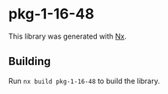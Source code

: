 # pkg-1-16-48

This library was generated with [Nx](https://nx.dev).

## Building

Run `nx build pkg-1-16-48` to build the library.

